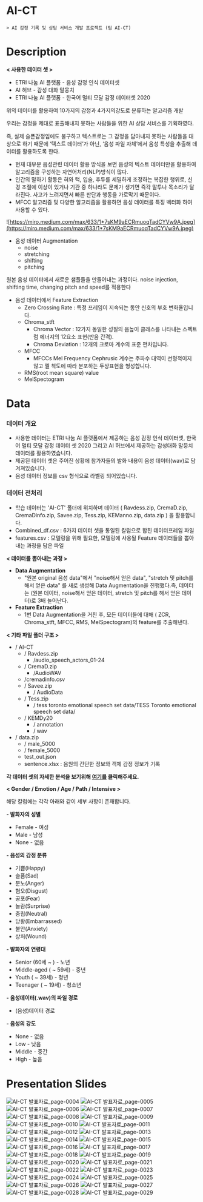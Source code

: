 # AI-CT
	> AI 감정 기록 및 상담 서비스 개발 프로젝트 (팀 AI-CT)


# Description

**< 사용한 데이터 셋 >**

-   ETRI 나눔 AI 플랫폼 - 음성 감정 인식 데이터셋
-   AI 허브 - 감성 대화 말뭉치
-   ETRI 나눔 AI 플랫폼 - 한국어 멀티 모달 감정 데이터셋 2020

위의 데이터를 활용하여 10가지의 감정과 4가지의강도로 분류하는 알고리즘 개발

우리는 감정을 제대로 표출해내지 못하는 사람들을 위한 AI 상담 서비스를 기획하였다.

즉, 실제 슬픈감정임에도 불구하고 텍스트로는 그 감정을 담아내지 못하는 사람들을 대상으로 하기 때문에 ‘텍스트 데이터’가 아닌, ‘음성 파일 자체’에서 음성 특성을 추출해 데이터를 활용하도록 한다.

-   현재 대부분 음성관련 데이터 활용 방식을 보면 음성의 텍스트 데이터만을 활용하여 알고리즘을 구성하는 자연어처리(NLP)방식이 많다.
-   인간의 말하기 활동은 혀와 턱, 입술, 후두를 세밀하게 조정하는 복잡한 행위로, 신경 조절에 이상이 있거나 기관 중 하나라도 문제가 생기면 즉각 말투나 목소리가 달라진다. 사고가 느려지면서 빠른 판단과 행동을 가로막기 때문이다.
-   MFCC 알고리즘 및 다양한 알고리즘을 활용하면 음성 데이터를 특징 벡터화 하여 사용할 수 있다.

![https://miro.medium.com/max/633/1*7sKM9aECRmuoqTadCYVw9A.jpeg](https://miro.medium.com/max/633/1*7sKM9aECRmuoqTadCYVw9A.jpeg)

-   음성 데이터 Augmentation
    -   noise
    -   stretching
    -   shifting
    -   pitching

원본 음성 데이터에서 새로운 샘플들을 만들어내는 과정이다. noise injection, shifting time, changing pitch and speed를 적용한다

-   음성 데이터에서 Feature Extraction
    -   Zero Crossing Rate : 특정 프레임이 지속되는 동안 신호의 부호 변화율입니다.
    -   Chroma_stft
        -   Chroma Vector : 12가지 동일한 성질의 음높이 클래스를 나타내는 스펙트럼 에너지의 12요소 표현(반음 간격).
        -   Chroma Deviation : 12개의 크로마 계수의 표준 편차입니다.
    -   MFCC
        -   MFCCs Mel Frequency Cephrusic 계수는 주파수 대역이 선형적이지 않고 멜 척도에 따라 분포하는 두상표현을 형성합니다.
    -   RMS(root mean square) value
    -   MelSpectogram


# Data

### **데이터 개요**

-   사용한 데이터는 ETRI 나눔 AI 플랫폼에서 제공하는 음성 감정 인식 데이터셋, 한국어 멀티 모달 감정 데이터 셋 2020 그리고 AI 허브에서 제공하는 감성대화 말뭉치 데이터를 활용하였습니다.
-   제공된 데이터 셋은 주어진 상황에 참가자들의 발화 내용이 음성 데이터(wav)로 담겨져있습니다.
-   음성 데이터 정보를 csv 형식으로 라벨링 되어있습니다.

### **데이터 전처리**

-   학습 데이터는 'AI-CT' 폴더에 위치하며 데이터 ( Ravdess.zip, CremaD.zip, CremaDinfo.zip, Savee.zip, Tess.zip, KEManno.zip, data.zip ) 을 활용합니다.
-   Combined_df.csv : 6가지 데이터 셋을 통일된 칼럼으로 합친 데이터프레임 파일
-   features.csv : 모델링을 위해 필요한, 모델링에 사용될 Feature 데이터들을 뽑아내는 과정을 담은 파일


**< 데이터를 뽑아내는 과정 >**

-   **Data Augmentation**
    -   "원본 original 음성 data"에서 "noise해서 얻은 data", "stretch 및 pitch를 해서 얻은 data" 를 새로 생성해 Data Augmentation을 진행했다.즉, 데이터는 (원본 데이터, noise해서 얻은 데이터, stretch 및 pitch를 해서 얻은 데이터)로 3배 늘어난다.
-   **Feature Extraction**
    -   1번 Data Augmentation을 거친 후, 모든 데이터들에 대해 ( ZCR, Chroma_stft, MFCC, RMS, MelSpectogram)의 feature를 추출해낸다.

**< 기타 파일 폴더 구조 >**

-   / AI-CT
    -   / Ravdess.zip
        -   /audio_speech_actors_01-24
    -   / CremaD.zip
        -   /AudioWAV
    -   /cremadinfo.csv
    -   / Savee.zip
        -   / AudioData
    -   / Tess.zip
        -   / tess toronto emotional speech set data/TESS Toronto emotional speech set data/
    -   / KEMDy20
        -   / annotation
        -   / wav
-   / data.zip
    -   / male_5000
    -   / female_5000
    -   test_out.json
    -   sentence.xlsx : 음원의 간단한 정보와 객체 감정 정보가 기록

**각 데이터 셋의 자세한 분석을 보기위해 [여기를](https://url.kr/3z8kp2) 클릭해주세요.**

**< Gender / Emotion / Age / Path / Intensive >**

해당 칼럼에는 각각 아래와 같이 세부 사항이 존재합니다.

**<Gender> - 발화자의 성별**

-   Female - 여성
-   Male - 남성
-   None - 없음

**<Emotion> - 음성의 감정 분류**

-   기쁨(Happy)
-   슬픔(Sad)
-   분노(Anger)
-   혐오(Disgust)
-   공포(Fear)
-   놀람(Surprise)
-   중립(Neutral)
-   당황(Embarrassed)
-   불안(Anxiety)
-   상처(Wound)

**<Age> - 발화자의 연령대**

-   Senior (60세 ~ ) - 노년
-   Middle-aged ( ~ 59세) - 중년
-   Youth ( ~ 39세) - 청년
-   Teenager ( ~ 19세) - 청소년

**<Path> - 음성데이터(.wav)의 파일 경로**

-   (음성)데이터 경로

**<Intensive> - 음성의 강도**

-   None - 없음
-   Low - 낮음
-   Middle - 중간
-   High - 높음



# Presentation Slides

![AI-CT 발표자료_page-0004](https://user-images.githubusercontent.com/62376361/166525787-b35ebfb5-6ae0-4465-8004-f1069d77903a.jpg)
![AI-CT 발표자료_page-0005](https://user-images.githubusercontent.com/62376361/166525789-6deb3ee3-775f-406c-afc2-6a3af3a78f06.jpg)
![AI-CT 발표자료_page-0006](https://user-images.githubusercontent.com/62376361/166525793-b41ab284-c75e-4d17-a3e0-b139797ba7d1.jpg)
![AI-CT 발표자료_page-0007](https://user-images.githubusercontent.com/62376361/166525796-528c14f2-5106-4935-a0d6-c21459961c44.jpg)
![AI-CT 발표자료_page-0008](https://user-images.githubusercontent.com/62376361/166525800-7eef7266-2a36-45d9-9c29-0b50a80f8462.jpg)
![AI-CT 발표자료_page-0009](https://user-images.githubusercontent.com/62376361/166525805-2beeb6fa-eb28-4be9-ab90-1b1419368baf.jpg)
![AI-CT 발표자료_page-0010](https://user-images.githubusercontent.com/62376361/166525806-512cac6a-93dd-4b47-9036-73449b4b09cb.jpg)
![AI-CT 발표자료_page-0011](https://user-images.githubusercontent.com/62376361/166525811-8871255c-e90b-40d0-bd67-3d4b0bc1a5f7.jpg)
![AI-CT 발표자료_page-0012](https://user-images.githubusercontent.com/62376361/166525814-69ca53fa-fc1f-4a44-a593-1b39b83ce073.jpg)
![AI-CT 발표자료_page-0013](https://user-images.githubusercontent.com/62376361/166525817-4b8ae2fb-4f51-491a-8d77-6db15996fbb5.jpg)
![AI-CT 발표자료_page-0014](https://user-images.githubusercontent.com/62376361/166525821-b4e8a4da-0616-4f57-9e4b-37039d096ff6.jpg)
![AI-CT 발표자료_page-0015](https://user-images.githubusercontent.com/62376361/166525825-6cd60a8e-e728-48cb-a3a0-47f646e829f9.jpg)
![AI-CT 발표자료_page-0016](https://user-images.githubusercontent.com/62376361/166525828-3dfc5daf-ffa8-4254-b61a-e11196a58a85.jpg)
![AI-CT 발표자료_page-0017](https://user-images.githubusercontent.com/62376361/166525832-62c301a6-388f-4ba9-adc4-9d4ecf2c4aa0.jpg)
![AI-CT 발표자료_page-0018](https://user-images.githubusercontent.com/62376361/166525836-65e1a58e-a896-4b33-8bda-c89f9c830bdf.jpg)
![AI-CT 발표자료_page-0019](https://user-images.githubusercontent.com/62376361/166525838-6b400cc1-fc1d-417d-bff4-ad20dea998d0.jpg)
![AI-CT 발표자료_page-0020](https://user-images.githubusercontent.com/62376361/166525842-3935651d-ac85-444e-a3a6-7cab7016df1e.jpg)
![AI-CT 발표자료_page-0021](https://user-images.githubusercontent.com/62376361/166525845-cadde278-7d3e-4b04-841e-d934a39bc805.jpg)
![AI-CT 발표자료_page-0022](https://user-images.githubusercontent.com/62376361/166525850-35e8e6db-7ba0-4fc4-a2dc-226ee2e896d7.jpg)
![AI-CT 발표자료_page-0023](https://user-images.githubusercontent.com/62376361/166525855-6711c884-ae15-453f-9d6f-f1203f8a2afc.jpg)
![AI-CT 발표자료_page-0024](https://user-images.githubusercontent.com/62376361/166525858-32253b70-78c5-40aa-ba66-9564342b5027.jpg)
![AI-CT 발표자료_page-0025](https://user-images.githubusercontent.com/62376361/166525859-911b61db-b074-4d44-b4f3-f94ac6e2407d.jpg)
![AI-CT 발표자료_page-0026](https://user-images.githubusercontent.com/62376361/166525863-540a7798-d5b7-4f44-a92a-7e4b9d3365c6.jpg)
![AI-CT 발표자료_page-0027](https://user-images.githubusercontent.com/62376361/166525865-00389486-0c0e-4036-bb1b-55212cedae62.jpg)
![AI-CT 발표자료_page-0028](https://user-images.githubusercontent.com/62376361/166525867-1790d08e-1d59-4ccd-9941-4e9c50079a60.jpg)
![AI-CT 발표자료_page-0029](https://user-images.githubusercontent.com/62376361/166525871-fdd24552-f6de-4523-b2ac-7c9c1f2e1511.jpg)

